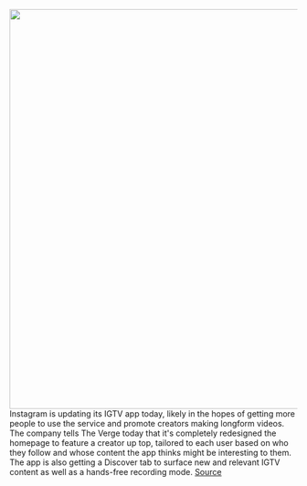 <img src='https://cdn.vox-cdn.com/thumbor/MnfwZjDXYRkBPo0Zk5jKs89QBE4=/0x0:2436x1624/1200x800/filters:focal(1024x618:1412x1006)/cdn.vox-cdn.com/uploads/chorus_image/image/66645161/igtvupdate1.0.jpg' width='700px' /><br/>
Instagram is updating its IGTV app today, likely in the hopes of getting more people to use the service and promote creators making longform videos. The company tells The Verge today that it's completely redesigned the homepage to feature a creator up top, tailored to each user based on who they follow and whose content the app thinks might be interesting to them. The app is also getting a Discover tab to surface new and relevant IGTV content as well as a hands-free recording mode.
<a href='https://www.theverge.com/2020/4/13/21216886/instagram-igtv-redesign-update-video-creators-discover-page'> Source <a/>